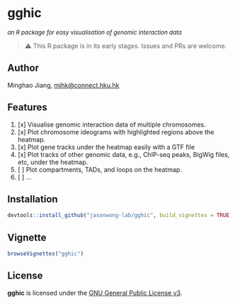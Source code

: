 <!-- markdownlint-configure-file {
  "no-inline-html": {
    "allowed_elements": [
      "font"
    ]
  }
} -->

# gghic

<font size="2"> *an R package for easy visualisation of genomic interaction data* </font>

> :warning: This R package is in its early stages. Issues and PRs are welcome.

## Author

Minghao Jiang, <mjhk@connect.hku.hk>

## Features

1. [x] Visualise genomic interaction data of multiple chromosomes.
2. [x] Plot chromosome ideograms with highlighted regions above the heatmap.
3. [x] Plot gene tracks under the heatmap easily with a GTF file
4. [x] Plot tracks of other genomic data, e.g., ChIP-seq peaks, BigWig files, etc, under the heatmap.
5. [ ] Plot compartments, TADs, and loops on the heatmap.
6. [ ] ...

## Installation

``` r
devtools::install_github("jasonwong-lab/gghic", build_vignettes = TRUE)
```

## Vignette

``` r
browseVignettes("gghic")
```

## License

**gghic** is licensed under the [GNU General Public License v3](LICENSE.md).
